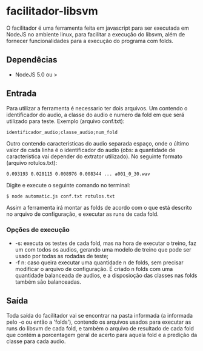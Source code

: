 # facilitador-libsvm

O facilitador é uma ferramenta feita em javascript para ser executada em NodeJS no ambiente linux, para facilitar a execução do libsvm, além de fornecer funcionalidades para a execução do programa com folds.

## Dependêcias
  - NodeJS 5.0 ou >

## Entrada

Para utilizar a ferramenta é necessario ter dois arquivos. Um contendo o identificador do audio, a classe do audio e numero da fold em que será utilizado para teste. Exemplo (arquivo conf.txt):
 ```text
 identificador_audio;classe_audio;num_fold
```
Outro contendo caracteristicas do audio separada espaço, onde o último valor de cada linha é o identificador do audio (obs: a quantidade de caracteristica vai depender do extrator utilizado). No seguinte formato (arquivo rotulos.txt):
 ```text/
0.093193 0.028115 0.008976 0.008344 ... a001_0_30.wav 
```
Digite e execute o seguinte comando no terminal:

 ```bash
$ node automatic.js conf.txt rotulos.txt
```
Assim a ferramenta irá montar as folds de acordo com o que está descrito no arquivo de configuração, e executar as runs de cada fold.
 
 ### Opções de execução
 - -s: executa os testes de cada fold, mas na hora de executar o treino, faz um com todos os audios, gerando uma modelo de treino que pode ser usado por todas as rodadas de teste;
 - -f n: caso queira executar uma quantidade n de folds, sem precisar modificar o arquivo de configuração. É criado n folds com uma quantidade balanceada de audios, e a disposioção das classes nas folds também são balanceadas.


## Saída
Toda saída do facilitador vai se encontrar na pasta informada (a informada pelo -o ou então a 'folds'), contendo os arquivos usados para executar as runs do libsvm de cada fold, e também o arquivo de resultado de cada fold que contém a porcentagem geral de acerto para aquela fold e a predição da classe para cada audio.
